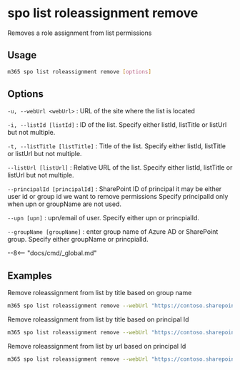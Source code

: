 # spo list roleassignment remove

Removes a role assignment from list permissions

## Usage

```sh
m365 spo list roleassignment remove [options]
```

## Options

`-u, --webUrl <webUrl>`
: URL of the site where the list is located

`-i, --listId [listId]`
: ID of the list. Specify either listId, listTitle or listUrl but not multiple.

`-t, --listTitle [listTitle]`
: Title of the list. Specify either listId, listTitle or listUrl but not multiple.

`--listUrl [listUrl]`
: Relative URL of the list. Specify either listId, listTitle or listUrl but not multiple.

`--principalId [principalId]`
: SharePoint ID of principal it may be either user id or group id we want to remove permissions Specify principalId only when upn or groupName are not used.

`--upn [upn]`
: upn/email of user. Specify either upn or princpialId.

`--groupName [groupName]`
: enter group name of Azure AD or SharePoint group. Specify either groupName or princpialId.

--8<-- "docs/cmd/_global.md"

## Examples

Remove roleassignment from list by title based on group name

```sh
m365 spo list roleassignment remove --webUrl "https://contoso.sharepoint.com/sites/contoso-sales" --listTitle "someList" --groupName "saleGroup"
```

Remove roleassignment from list by title based on principal Id

```sh
m365 spo list roleassignment remove --webUrl "https://contoso.sharepoint.com/sites/contoso-sales" --listTitle "Events" --principalId 2
```

Remove roleassignment from list by url based on principal Id

```sh
m365 spo list roleassignment remove --webUrl "https://contoso.sharepoint.com/sites/contoso-sales" --listUrl '/sites/contoso-sales/lists/Events' --principalId 2
```